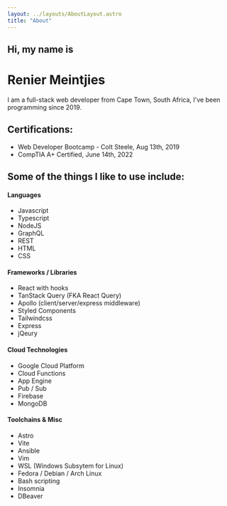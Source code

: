 ```yaml
---
layout: ../layouts/AboutLayout.astro
title: "About"
---
```


## Hi, my name is

# Renier Meintjies

I am a full-stack web developer from Cape Town, South Africa, I've been programming since 2019.

## Certifications:

- Web Developer Bootcamp - Colt Steele, Aug 13th, 2019
- CompTIA A+ Certified, June 14th, 2022

## Some of the things I like to use include:</h3>

#### Languages

- Javascript
- Typescript
- NodeJS
- GraphQL
- REST
- HTML
- CSS

#### Frameworks / Libraries

- React with hooks
- TanStack Query (FKA React Query)
- Apollo (client/server/express middleware)
- Styled Components
- Tailwindcss
- Express
- jQeury

#### Cloud Technologies

- Google Cloud Platform
- Cloud Functions
- App Engine
- Pub / Sub
- Firebase
- MongoDB

#### Toolchains & Misc

- Astro
- Vite
- Ansible
- Vim
- WSL (Windows Subsytem for Linux)
- Fedora / Debian / Arch Linux
- Bash scripting
- Insomnia
- DBeaver
